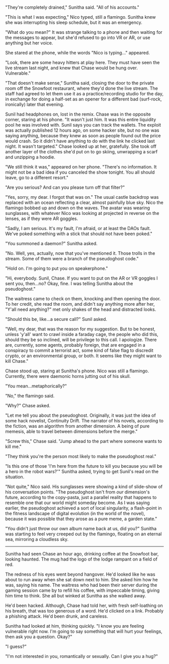 "They're completely drained," Sunitha said. "All of his accounts."

"This is what I was expecting," Nico typed, still a flamingo. Sunitha knew she was interrupting his sleep schedule, but it was an emergency.

"What do you mean?" It was strange talking to a phone and then waiting for the messages to appear, but she'd refused to go into VR or AR, or use anything but her voice.

She stared at the phone, while the words "Nico is typing..." appeared.

"Look, there are some heavy hitters at play here. They must have seen the live stream last night, and knew that Chase would be hung over. Vulnerable."

"That doesn't make sense," Sunitha said, closing the door to the private room off the Snowfoot restaurant, where they'd done the live stream. The staff had agreed to let them use it as a practice/recording studio for the day, in exchange for doing a half-set as an opener for a different bad (surf-rock, ironically) later that evening.

Sunil had headphones on, lost in the remix. Chase was in the opposite corner, staring at his phone. "It wasn't just him. It was this entire liquidity pool he was involved with. Sunil says you can track the wallets. The exploit was actually published 12 hours ago, on some hacker site, but no one was saying anything, because they knew as soon as people found out the price would crash. So it didn't have anything to do with the link he clicked last night. It wasn't targeted." Chase looked up at her, gratefully. She took off another layer of the clothes she'd put on to go skiing, unwrapping a scarf and unzipping a hoodie.

"We still think it was," appeared on her phone. "There's no information. It might not be a bad idea if you canceled the show tonight. You all should leave, go to a different resort."

"Are you serious? And can you please turn off that filter?"

"Yes, sorry, my dear. I forgot that was on." The usual castle backdrop was replaced with an ocean reflecting a clear, almost painfully blue sky. Nico the flamingo bobbed up and down on the waves. The avatar was wearing sunglasses, with whatever Nico was looking at projected in reverse on the lenses, as if they were AR goggles.

"Sadly, I am serious. It's my fault, I'm afraid, or at least the DAOs fault. We've poked something with a stick that should not have been poked."

"You summoned a daemon?" Sunitha asked.

"No. Well, yes, actually, now that you've mentioned it. Those trolls in the stream. Some of them were a branch of the pseudoghost code."

"Hold on. I'm going to put you on speakerphone."

"Hi, everybody. Sunil, Chase. If you want to put on the AR or VR goggles I sent you, then...no? Okay, fine. I was telling Sunitha about the pseudoghost."

The waitress came to check on them, knocking and then opening the door. To her credit, she read the room, and didn't say anything more after her, "Y'all need anything?" met only shakes of the head and distracted looks.

"Should this be, like...a secure call?" Sunil asked.

"Well, my dear, that was the reason for my suggestion. But to be honest, unless 'y'all' want to crawl inside a faraday cage, the people who did this, should they be so inclined, will be privilege to this call. I apologize. There are, currently, some agents, probably foreign, that are engaged in a conspiracy to commit a terrorist act, some kind of false flag to discredit crypto, or an environmental group, or both. It seems like they might want to kill Chase."

Chase stood up, staring at Sunitha's phone. Nico was still a flamingo. Currently, there were daemonic horns jutting out of his skull.

"You mean...metaphorically?"

"No," the flamingo said.

"Why?" Chase asked.

"Let me tell you about the pseudoghost. Originally, it was just the idea of some hack novelist, Continuity Drift. The narrator of his novels, according to the fiction, was an algorithm from another dimension. A being of pure memesis, able to travel between dimensions before the merge."

"Screw this," Chase said. "Jump ahead to the part where someone wants to kill me."

"They think you're the person most likely to make the pseudoghost real."

"Is this one of those 'I'm here from the future to kill you because you will be a hero in the robot wars?'" Sunitha asked, trying to get Sunil's read on the situation.

"Not quite," Nico said. His sunglasses were showing a kind of slide-show of his conversation points. "The pseudoghost isn't from *our* dimension's future, according to the copy-pasta, just a parallel reality that happens to resemble one that our world might someday become. As I was saying earlier, the pseudoghost achieved a sort of local singularity, a flash-point in the fitness landscape of digital evolution (in the world of the novel), because it was possible that they arose as a pure meme, a garden state."

"You didn't just throw our own album name back at us, did you?" Sunitha was starting to feel very creeped out by the flamingo, floating on an eternal sea, mirroring a cloudless sky.

___

Sunitha had seen Chase an hour ago, drinking coffee at the Snowfoot bar, looking haunted. The mug had the logo of the lodge rampant on a field of red.

The redness of his eyes went beyond hangover. He'd looked like he was about to run away when she sat down next to him. She asked him how he was, saying his name. The waitress who had been their server during the gaming session came by to refill his coffee, with impeccable timing, giving him time to think. She all but winked at Sunitha as she walked away.

He'd been hacked. Although, Chase had told her, with fresh self-loathing on his breath, that was too generous of a word. He'd clicked on a link. Probably a phishing attack. He'd been drunk, and careless.

Sunitha had looked at him, thinking quickly. "I know you are feeling vulnerable right now. I'm going to say something that will hurt your feelings, then ask you a question. Okay?"

"I guess?"

"I'm not interested in you, romantically or sexually. Can I give you a hug?"
